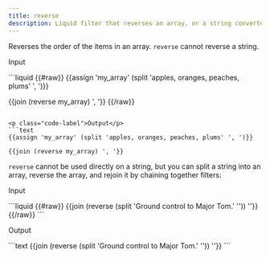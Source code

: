 ```yaml
---
title: reverse
description: Liquid filter that reverses an array, or a string converted to an array.
---
```


Reverses the order of the items in an array. `reverse` cannot reverse a string.

<p class="code-label">Input</p>
```liquid
{{#raw}}
{{assign 'my_array' (split 'apples, oranges, peaches, plums' ', ')}}

{{join (reverse my_array) ', '}}
{{/raw}}
```

<p class="code-label">Output</p>
```text
{{assign 'my_array' (split 'apples, oranges, peaches, plums' ', ')}}

{{join (reverse my_array) ', '}}
```

`reverse` cannot be used directly on a string, but you can split a string into an array, reverse the array, and rejoin it by chaining together filters:

<p class="code-label">Input</p>
```liquid
{{#raw}}
{{join (reverse (split 'Ground control to Major Tom.' '')) ''}}
{{/raw}}
```

<p class="code-label">Output</p>
```text
{{join (reverse (split 'Ground control to Major Tom.' '')) ''}}
```
